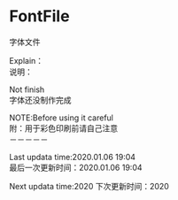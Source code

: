 # FontFile
字体文件





Explain：                   </br>
说明：                       </br>

Not finish                  </br>
字体还没制作完成              </br>






NOTE:Before using it careful </br>
附：用于彩色印刷前请自己注意　　　</br>
－－－－－           </br>

Last updata time:2020.01.06 19:04            </br>
最后一次更新时间：2020.01.06 19:04             </br>

Next updata time:2020
下次更新时间：2020

